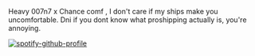 Heavy 007n7 x Chance comf , I don't care if my ships make you uncomfortable. Dni if you dont know what proshipping actually is, you're annoying.










[![spotify-github-profile](https://spotify-github-profile.kittinanx.com/api/view?uid=31n36744pxrqlhnihu3jioaqiqyy&cover_image=true&theme=default&show_offline=false&background_color=121212&interchange=false)](https://github.com/kittinan/spotify-github-profile)
